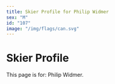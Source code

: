 ```yaml
---
title: Skier Profile for Philip Widmer
sex: "M"
id: "107"
image: "/img/flags/can.svg" 
---
```


# Skier Profile

This page is for: Philip Widmer.
    